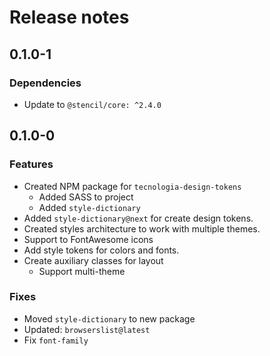 # Release notes

## 0.1.0-1

### Dependencies

- Update to `@stencil/core: ^2.4.0`

## 0.1.0-0

### Features

- Created NPM package for `tecnologia-design-tokens`
  - Added SASS to project
  - Added `style-dictionary`
- Added `style-dictionary@next` for create design tokens.
- Created styles architecture to work with multiple themes.
- Support to FontAwesome icons
- Add style tokens for colors and fonts.
- Create auxiliary classes for layout
  - Support multi-theme

### Fixes

- Moved `style-dictionary` to new package
- Updated: `browserslist@latest`
- Fix `font-family`
